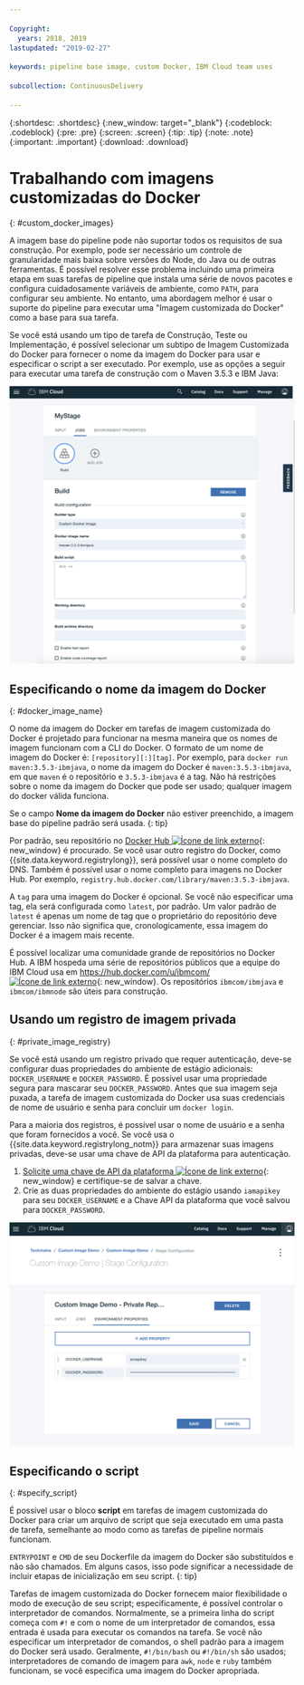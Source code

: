 ```yaml
---

Copyright:
  years: 2018, 2019
lastupdated: "2019-02-27"

keywords: pipeline base image, custom Docker, IBM Cloud team uses

subcollection: ContinuousDelivery

---
```


{:shortdesc: .shortdesc}
{:new_window: target="_blank"}
{:codeblock: .codeblock}
{:pre: .pre}
{:screen: .screen}
{:tip: .tip}
{:note: .note}
{:important: .important}
{:download: .download}


# Trabalhando com imagens customizadas do Docker
{: #custom_docker_images}

A imagem base do pipeline pode não suportar todos os requisitos de sua construção. Por exemplo, pode ser
necessário um controle de granularidade mais baixa sobre versões do Node, do Java ou de outras ferramentas. É possível
resolver esse problema incluindo uma primeira etapa em suas tarefas de pipeline que instala uma série de
novos pacotes e configura cuidadosamente variáveis de ambiente, como `PATH`, para configurar seu
ambiente. No entanto, uma abordagem melhor é usar o suporte do pipeline para executar uma "Imagem customizada do
Docker" como a base para sua tarefa.

Se você está usando um tipo de tarefa de Construção, Teste ou Implementação, é possível selecionar um
subtipo de Imagem Customizada do Docker para fornecer o nome da imagem do Docker para usar e especificar o
script a ser executado. Por exemplo, use as opções a seguir para executar uma tarefa de construção com o Maven
3.5.3 e IBM Java:

 ![Construção do Maven com imagem customizada](images/custom-image-maven-build.png)


## Especificando o nome da imagem do Docker
{: #docker_image_name}

O nome da imagem do Docker em tarefas de imagem customizada do Docker é projetado para funcionar na mesma maneira que os nomes de imagem funcionam com a CLI do Docker. O formato de um nome de imagem do Docker é: `[repository][:][tag]`. Por exemplo, para `docker run maven:3.5.3-ibmjava`, o nome da imagem do Docker é `maven:3.5.3-ibmjava`, em que `maven` é o repositório e `3.5.3-ibmjava` é a tag. Não há restrições sobre o nome da imagem do Docker que pode ser usado; qualquer imagem do docker válida funciona.

Se o campo **Nome da imagem do Docker** não estiver preenchido, a imagem base do pipeline padrão será usada. 
{: tip}

Por padrão, seu repositório no [Docker Hub ![Ícone de link externo](../../icons/launch-glyph.svg "Ícone de link externo")](https://hub.docker.com/){: new_window} é procurado. Se você usar outro registro do Docker, como {{site.data.keyword.registrylong}}, será possível usar o nome completo do DNS. Também é possível usar o nome completo para imagens no Docker Hub. Por exemplo, `registry.hub.docker.com/library/maven:3.5.3-ibmjava`.

A `tag` para uma imagem do Docker é opcional. Se você não especificar uma tag, ela será configurada como `latest`, por padrão. Um valor padrão de `latest` é apenas um nome de tag que o proprietário do repositório deve gerenciar. Isso não significa que, cronologicamente, essa imagem do Docker é a imagem mais recente.

É possível localizar uma comunidade grande de repositórios no Docker Hub. A IBM hospeda uma série de repositórios públicos que a equipe do IBM Cloud usa em [https://hub.docker.com/u/ibmcom/ ![Ícone de link externo](../../icons/launch-glyph.svg "Ícone de link externo")](https://hub.docker.com/u/ibmcom/){: new_window}. Os repositórios `ibmcom/ibmjava` e `ibmcom/ibmnode` são úteis para construção. 

## Usando um registro de imagem privada
{: #private_image_registry}

Se você está usando um registro privado que requer autenticação, deve-se configurar duas propriedades do ambiente de estágio adicionais: `DOCKER_USERNAME` e `DOCKER_PASSWORD`. É possível usar uma propriedade segura para mascarar seu `DOCKER_PASSWORD`. Antes que sua imagem seja puxada, a tarefa de imagem customizada do Docker usa suas credenciais de nome de usuário e senha para concluir um `docker login`.

Para a maioria dos registros, é possível usar o nome de usuário e a senha que foram fornecidos a você. Se você usa o {{site.data.keyword.registrylong_notm}} para armazenar suas imagens privadas, deve-se usar uma chave de API da plataforma para autenticação. 

1. [Solicite uma chave de API da plataforma ![Ícone de link externo](../../icons/launch-glyph.svg "Ícone de link externo")](https://cloud.ibm.com/iam/#/apikeys){: new_window} e certifique-se de salvar a chave. 
1. Crie as duas propriedades do ambiente do estágio usando `iamapikey` para seu `DOCKER_USERNAME` e a Chave API da plataforma que você salvou para `DOCKER_PASSWORD`.

 ![Credenciais do {{site.data.keyword.registrylong_notm}}](images/custom-image-private-repository.png)


## Especificando o script
{: #specify_script}

É possível usar o bloco **script** em tarefas de imagem customizada do Docker para criar um arquivo de script que seja executado em uma pasta de tarefa, semelhante ao modo como as tarefas de pipeline normais funcionam. 

`ENTRYPOINT` e `CMD` de seu Dockerfile da imagem do Docker são substituídos e não são chamados. Em alguns casos, isso pode significar a necessidade de incluir etapas de inicialização em seu script.
{: tip}

Tarefas de imagem customizada do Docker fornecem maior flexibilidade o modo de execução de seu script; especificamente, é possível controlar o interpretador de comandos. Normalmente, se a primeira linha do script começa com `#!` e com o nome de um interpretador de comandos, essa entrada é usada para executar os comandos na tarefa. Se você não especificar um interpretador de comandos, o shell padrão para a imagem do Docker será usado. Geralmente, `#!/bin/bash` ou `#!/bin/sh` são usados; interpretadores de comando de imagem para `awk`, `node` e `ruby` também funcionam, se você especifica uma imagem do Docker apropriada.
